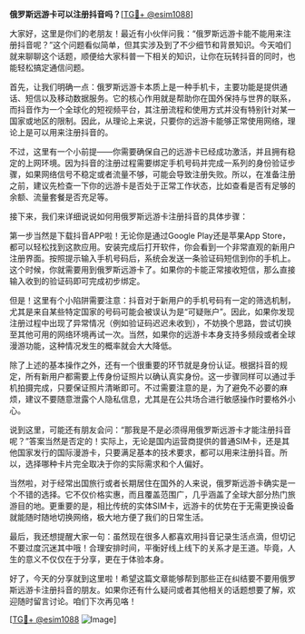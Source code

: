 **俄罗斯远游卡可以注册抖音吗？**[[TG💪+ @esim1088](https://t.me/s/esim1088)]

大家好，这里是你们的老朋友！最近有小伙伴问我：“俄罗斯远游卡能不能用来注册抖音呢？”这个问题看似简单，但其实涉及到了不少细节和背景知识。今天咱们就来聊聊这个话题，顺便给大家科普一下相关的知识，让你在玩转抖音的同时，也能轻松搞定通信问题。

首先，让我们明确一点：俄罗斯远游卡本质上是一种手机卡，主要功能是提供通话、短信以及移动数据服务。它的核心作用就是帮助你在国外保持与世界的联系，而抖音作为一个全球化的短视频平台，其注册流程和使用方式并没有特别针对某一国家或地区的限制。因此，从理论上来说，只要你的远游卡能够正常使用网络，理论上是可以用来注册抖音的。

不过，这里有一个小前提——你需要确保自己的远游卡已经成功激活，并且拥有稳定的上网环境。因为抖音的注册过程需要绑定手机号码并完成一系列的身份验证步骤，如果网络信号不稳定或者流量不够，可能会导致注册失败。所以，在准备注册之前，建议先检查一下你的远游卡是否处于正常工作状态，比如查看是否有足够的余额、流量套餐是否充足等。

接下来，我们来详细说说如何用俄罗斯远游卡注册抖音的具体步骤：

第一步当然是下载抖音APP啦！无论你是通过Google Play还是苹果App Store，都可以轻松找到这款应用。安装完成后打开软件，你会看到一个非常直观的新用户注册界面。按照提示输入手机号码后，系统会发送一条验证码短信到你的手机上。这个时候，你就需要用到俄罗斯远游卡了。如果你的卡能正常接收短信，那么直接输入收到的验证码即可完成初步绑定。

但是！这里有个小陷阱需要注意：抖音对于新用户的手机号码有一定的筛选机制，尤其是来自某些特定国家的号码可能会被误认为是“可疑账户”。因此，如果你发现注册过程中出现了异常情况（例如验证码迟迟未收到），不妨换个思路，尝试切换至其他可用的网络环境再试一次。当然，如果你的远游卡本身支持多频段或者全球漫游功能，这种情况发生的概率就会大大降低。

除了上述的基本操作之外，还有一个很重要的环节就是身份认证。根据抖音的规定，所有新用户都需要上传身份证照片以确认真实身份。这一步骤同样可以通过手机拍摄完成，只要保证照片清晰即可。不过需要注意的是，为了避免不必要的麻烦，建议不要随意泄露个人隐私信息，尤其是在公共场合进行敏感操作时要格外小心。

说到这里，可能还有朋友会问：“那我是不是必须得用俄罗斯远游卡才能注册抖音呢？”答案当然是否定的！实际上，无论是国内运营商提供的普通SIM卡，还是其他国家发行的国际漫游卡，只要满足基本的技术要求，都可以用来注册抖音。所以，选择哪种卡片完全取决于你的实际需求和个人偏好。

当然啦，对于经常出国旅行或者长期居住在国外的人来说，俄罗斯远游卡确实是一个不错的选择。它不仅价格实惠，而且覆盖范围广，几乎涵盖了全球大部分热门旅游目的地。更重要的是，相比传统的实体SIM卡，远游卡的优势在于无需更换设备就能随时随地切换网络，极大地方便了我们的日常生活。

最后，我还想提醒大家一句：虽然现在很多人都喜欢用抖音记录生活点滴，但切记不要过度沉迷其中哦！合理安排时间，平衡好线上线下的关系才是王道。毕竟，人生的意义不仅仅在于分享，更在于体验本身。

好了，今天的分享就到这里啦！希望这篇文章能够帮到那些正在纠结要不要用俄罗斯远游卡注册抖音的朋友。如果你还有什么疑问或者其他相关的话题想要了解，欢迎随时留言讨论。咱们下次再见咯！

[[TG💪+ @esim1088](https://t.me/s/esim1088) ![Image](https://i.postimg.cc/4NQfJmqS/Snipaste-2025-05-13-00-14-12.png)]